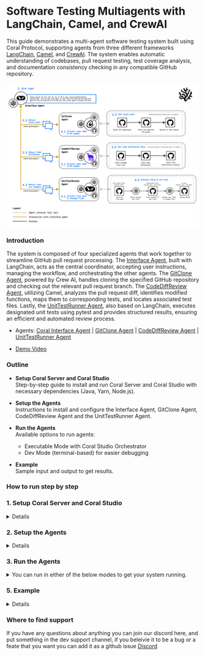 # Software Testing Multiagents with LangChain, Camel, and CrewAI

This guide demonstrates a multi-agent software testing system built using Coral Protocol, supporting agents from three different frameworks [LangChain](https://github.com/langchain-ai/langchain), [Camel](https://github.com/camel-ai/camel), and [CrewAI](https://github.com/crewAIInc/crewAI). The system enables automatic understanding of codebases, pull request testing, test coverage analysis, and documentation consistency checking in any compatible GitHub repository.

![multiagent-image](https://github.com/Coral-Protocol/Software-Testing-Multiagents/blob/main/images/Software_Testing_Multiagents.png)

### Introduction

The system is composed of four specialized agents that work together to streamline GitHub pull request processing. The [Interface Agent](https://github.com/Coral-Protocol/Coral-Interface-Agent), built with LangChain, acts as the central coordinator, accepting user instructions, managing the workflow, and orchestrating the other agents. The [GitClone Agent](https://github.com/Coral-Protocol/Coral-GitClone-Agent), powered by Crew AI, handles cloning the specified GitHub repository and checking out the relevant pull request branch. The [CodeDiffReview Agent](https://github.com/Coral-Protocol/Coral-CodeDiffReview-Agent), utilizing Camel, analyzes the pull request diff, identifies modified functions, maps them to corresponding tests, and locates associated test files. Lastly, the [UnitTestRunner Agent](https://github.com/Coral-Protocol/Coral-UnitTestRunner-Agent), also based on LangChain, executes designated unit tests using pytest and provides structured results, ensuring an efficient and automated review process.

- Agents: [Coral Interface Agent](https://github.com/Coral-Protocol/Coral-Interface-Agent) | [GitClone Agent](https://github.com/Coral-Protocol/Coral-GitClone-Agent) | [CodeDiffReview Agent](https://github.com/Coral-Protocol/Coral-CodeDiffReview-Agent) | [UnitTestRunner Agent](https://github.com/Coral-Protocol/Coral-UnitTestRunner-Agent)

- [Demo Video](https://drive.google.com/file/d/1PyVQd8Z7rfqbokZ6hsp8m_2IMI29QH7B/view?usp=drive_link)

### Outline

- **Setup Coral Server and Coral Studio**  
  Step-by-step guide to install and run Coral Server and Coral Studio with necessary dependencies (Java, Yarn, Node.js).

- **Setup the Agents**  
  Instructions to install and configure the Interface Agent, GitClone Agent, CodeDiffReview Agent and the UnitTestRunner Agent.

- **Run the Agents**  
  Available options to run agents:
  - Executable Mode with Coral Studio Orchestrator  
  - Dev Mode (terminal-based) for easier debugging  

- **Example**  
  Sample input and output to get results.


### How to run step by step

### 1. Setup Coral Server and Coral Studio

<details>

- To setup the [Coral Server](https://github.com/Coral-Protocol/coral-server) and [Coral Studio UI](https://github.com/Coral-Protocol/coral-studio), follow the steps given in repository to install.

- In order to test if both are working, open the same instance in two terminals and run both simultaneously.

```bash
# run studio
yarn dev
```
- You will see both running like this simultaneously if succesful and should be able to access Coral Studio from your browser.

![Coral Server and Studio Running](https://github.com/Coral-Protocol/Coral-RaiseYourHack-Guide/blob/main/images/server-studio.png)

- On Coral Studio, ensure the connection to Coral Server.

![Coral Server and Studio Connection UI](https://github.com/Coral-Protocol/Coral-RaiseYourHack-Guide/blob/main/images/coral-connection.png)

<details>

<summary>Install Java if UNAVAILABLE in order to run Coral Server</summary>

Install Java

```bash

# Apt update
sudo apt update

# Install the JDK
sudo apt install openjdk-17-jdk

# Check version
java -version
```

Run Coral Server

```bash

./gradlew run

```

</details>

<details>

<summary>Install Yarn if UNAVAILABLE in order to run Coral Studio</summary>

Install Yarn

```bash
# Download and install nvm:
curl -o- https://raw.githubusercontent.com/nvm-sh/nvm/v0.40.3/install.sh | bash

# in lieu of restarting the shell
\. "$HOME/.nvm/nvm.sh"

# Download and install Node.js:
nvm install 22

# Verify the Node.js version:
node -v # Should print "v22.17.0".
nvm current # Should print "v22.17.0".

# Download and install Yarn:
corepack enable yarn

# Verify Yarn version:
yarn -v

# Install from yarn
yarn install

# Allow port for eternal access
sudo ufw allow 5173

```

Run Coral Studio

```bash

yarn dev

```

</details>

</details>

### 2. Setup the Agents

<details>  

- Terminate the Coral Server and Coral Studio connections from above and start below steps.
- In this example, we are using the agents: [Coral Interface Agent](https://github.com/Coral-Protocol/Coral-Interface-Agent), [GitClone Agent](https://github.com/Coral-Protocol/Coral-GitClone-Agent), [CodeDiffReview Agent](https://github.com/Coral-Protocol/Coral-CodeDiffReview-Agent) and [UnitTestRunner Agent](https://github.com/Coral-Protocol/Coral-UnitTestRunner-Agent).  
- Please click on the link and set up the agents by following the setup instructions in the repository.  
- Check the output below to see how the terminal will look after succesfull installation, keep in mind the directory you are at while doing `uv sync`.


</details>

### 3. Run the Agents

<details>

<summary>You can run in either of the below modes to get your system running.</summary>

#### 1. Executable Mode

<details>

- The Executable Mode is part of the Coral Protocol Orchestrator which works with [Coral Studio UI](https://github.com/Coral-Protocol/coral-studio).  

- Checkout: [How to Build a Multi-Agent System with Awesome Open Source Agents using Coral Protocol](https://github.com/Coral-Protocol/existing-agent-sessions-tutorial-private-temp).  

- Update the file: `coral-server/src/main/resources/application.yaml` with the details below. 

```bash
# replace ${PROJECT_DIR} with YOUR/PROJECT/DIRECTORY

applications:
  - id: "app"
    name: "Default Application"
    description: "Default application for testing"
    privacyKeys:
      - "default-key"
      - "public"
      - "priv"

registry:
  interface:
    options:
      - name: "API_KEY"
        type: "string"
        description: "API key for the service"
    runtime:
      type: "executable"
      command: ["bash", "-c", "${PROJECT_DIR}/Coral-Interface-Agent/run_agent.sh main.py"]
      environment:
        - name: "API_KEY"
          from: "API_KEY"
        - name: "MODEL_NAME"
          value: "gpt-4.1"
        - name: "MODEL_PROVIDER"
          value: "openai"
        - name: "MODEL_TOKEN"
          value: "16000"
        - name: "MODEL_TEMPERATURE"
          value: "0.3"

  GitClone:
    options:
      - name: "API_KEY"
        type: "string"
        description: "API key for the service"
    runtime:
      type: "executable"
      command: ["bash", "-c", "${PROJECT_DIR}/Coral-GitClone-Agent/run_agent.sh main.py"]
      environment:
        - name: "API_KEY"
          from: "API_KEY"
        - name: "MODEL_NAME"
          value: "openai/gpt-4.1-mini"
        - name: "MODEL_TOKEN"
          value: "16000"
        - name: "MODEL_TEMPERATURE"
          value: "0.3"

  CodeDiff:
    options:
      - name: "API_KEY"
        type: "string"
        description: "API key for the service"
      - name: "GITHUB_ACCESS_TOKEN"
        type: "string"
        description: "key for the github service" 
    runtime:
      type: "executable"
      command: ["bash", "-c", "${PROJECT_DIR}/Coral-CodeDiffReview-Agent/run_agent.sh main.py"]
      environment:
        - name: "API_KEY"
          from: "API_KEY"
        - name: "GITHUB_ACCESS_TOKEN"
          from: "GITHUB_ACCESS_TOKEN"
        - name: "MODEL_NAME"
          value: "gpt-4.1-mini"
        - name: "MODEL_PROVIDER"
          value: "openai"
        - name: "MODEL_TOKEN"
          value: "16000"
        - name: "MODEL_TEMPERATURE"
          value: "0.3"

  UnitTest:
    options:
      - name: "API_KEY"
        type: "string"
        description: "API key for the service"
    runtime:
      type: "executable"
      command: ["bash", "-c", "${PROJECT_DIR}/Coral-UnitTestRunner-Agent/run_agent.sh main.py"]
      environment:
        - name: "API_KEY"
          from: "API_KEY"
        - name: "MODEL_NAME"
          value: "gpt-4.1-mini"
        - name: "MODEL_PROVIDER"
          value: "openai"
        - name: "MODEL_TOKEN"
          value: "16000"
        - name: "MODEL_TEMPERATURE"
          value: "0.3"
```

- Run the [Coral Server](https://github.com/Coral-Protocol/coral-server) and [Coral Studio](https://github.com/Coral-Protocol/coral-studio). 

- You do not need to set up the `.env` in the project directory for running in this mode; it will be captured through the variables below.  

- After the agents are loaded properly, you will see "4 agents" connected. Proceed ahead with "Select Session", add the agents, api key and esure to add both the Custom Tools to the Interface Agent.

</details>

#### 2. Dev Mode

<details>

- The Dev Mode allows the Coral Server and all agents to be seaprately running on each terminal without UI support.  

- Ensure that the [Coral Server](https://github.com/Coral-Protocol/coral-server) is running on your system and run below commands in separate terminals.

- Ensure that you have setup the `.env` file with required keys.  

Run the Interface Agent

```bash
# cd to directory
cd Coral-Interface-Agent

# Run the agent using `uv`:
uv run python main.py
```

Run the GitClone Agent

```bash
# cd to directory
cd Coral-GitClone-Agent

# Run the agent using `uv`:
uv run python main.py
```
Run the CodeDiffReview Agent

```bash
# cd to directory
cd Coral-CodeDiffReview-Agent

# Run the agent using `uv`:
uv run python main.py
```
Run the UnitTestRunner Agent

```bash
# cd to directory
cd Coral-UnitTestRunner-Agent

# Run the agent using `uv`:
uv run python main.py
```

</details>

</details>


### 5. Example

<details>

```bash
# Input:
Question:

# Output:
Answer: 
```

</details>

</details>


### Where to find support 

If you have any questions about anything you can join our discord here, and put something in the dev support channel, if you beleivie it to be a bug or a feate that you want you can add it as a github issue [Discord](https://discord.com/invite/Xjm892dtt3)


